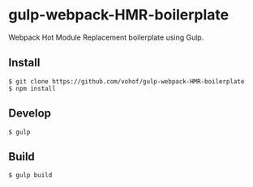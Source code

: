 gulp-webpack-HMR-boilerplate
===

Webpack Hot Module Replacement boilerplate using Gulp.

Install
---

```
$ git clone https://github.com/vohof/gulp-webpack-HMR-boilerplate
$ npm install
```

Develop
---

```
$ gulp
```

Build
---

```
$ gulp build
```
